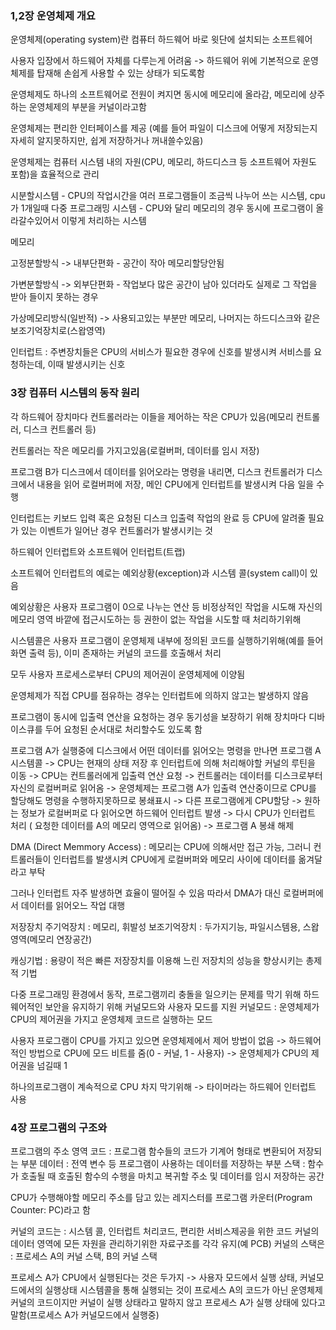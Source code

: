 ### 1,2장 운영체제 개요

운영체제(operating system)란 컴퓨터 하드웨어 바로 윗단에 설치되는 소프트웨어

사용자 입장에서 하드웨어 자체를 다루는게 어려움 -> 하드웨어 위에 기본적으로 운영체제를 탑재해 손쉽게 사용할 수 있는 상태가 되도록함

운영체제도 하나의 소프트웨어로 전원이 켜지면 동시에 메모리에 올라감, 메모리에 상주하는 운영체제의 부분을 커널이라고함

운영체제는 편리한 인터페이스를 제공 (예를 들어 파일이 디스크에 어떻게 저장되는지 자세히 알지못하지만, 쉽게 저장하거나 꺼내쓸수있음)

운영체제는 컴퓨터 시스템 내의 자원(CPU, 메모리, 하드디스크 등 소프트웨어 자원도 포함)을 효율적으로 관리

시분할시스템 - CPU의 작업시간을 여러 프로그램들이 조금씩 나누어 쓰는 시스템, cpu가 1개일때
다중 프로그래밍 시스템 - CPU와 달리 메모리의 경우 동시에 프로그램이 올라갈수있어서 이렇게 처리하는 시스템


메모리


고정분할방식 -> 내부단편화 - 공간이 작아 메모리할당안됨


가변분할방식 -> 외부단편화 - 작업보다 많은 공간이 남아 있더라도 실제로 그 작업을 받아 들이지 못하는 경우

가상메모리방식(일반적) -> 사용되고있는 부분만 메모리, 나머지는 하드디스크와 같은 보조기억장치로(스왑영역)


인터럽트 : 주변장치들은 CPU의 서비스가 필요한 경우에 신호를 발생시켜 서비스를 요청하는데, 이때 발생시키는 신호

### 3장 컴퓨터 시스템의 동작 원리

각 하드웨어 장치마다 컨트롤러라는 이들을 제어하는 작은 CPU가 있음(메모리 컨트롤러, 디스크 컨트롤러 등)

컨트롤러는 작은 메모리를 가지고있음(로컬버퍼, 데이터를 임시 저장)

프로그램 B가 디스크에서 데이터를 읽어오라는 명령을 내리면, 디스크 컨트롤러가 디스크에서 내용을 읽어 로컬버퍼에 저장, 메인 CPU에게 인터럽트를 발생시켜 다음 일을 수행

인터럽트는 키보드 입력 혹은 요청된 디스크 입출력 작업의 완료 등 CPU에 알려줄 필요가 있는 이벤트가 일어난 경우 컨트롤러가 발생시키는 것

하드웨어 인터럽트와 소프트웨어 인터럽트(트랩)

소프트웨어 인터럽트의 예로는 예외상황(exception)과 시스템 콜(system call)이 있음


예외상황은 사용자 프로그램이 0으로 나누는 연산 등 비정상적인 작업을 시도해 자신의 메모리 영역 바깥에 접근시도하는 등 권한이 없는 작업을 시도할 때 처리하기위해

시스템콜은 사용자 프로그램이 운영체제 내부에 정의된 코드를 실행하기위해(예를 들어 화면 출력 등), 이미 존재하는 커널의 코드를 호출해서 처리

모두 사용자 프로세스로부터 CPU의 제어권이 운영체제에 이양됨

운영체제가 직접 CPU를 점유하는 경우는 인터럽트에 의하지 않고는 발생하지 않음

프로그램이 동시에 입출력 연산을 요청하는 경우 동기성을 보장하기 위해 장치마다 디바이스큐를 두어 요청된 순서대로 처리할수도 있도록 함

프로그램 A가 실행중에 디스크에서 어떤 데이터를 읽어오는 명령을 만나면
프로그램 A 시스템콜 -> CPU는 현재의 상태 저장 후 인터럽트에 의해 처리해야할 커널의 루틴을 이동 -> CPU는 컨트롤러에게 입출력 연산 요청 -> 컨트롤러는 데이터를 디스크로부터 자신의 로컬버퍼로 읽어옴 -> 운영체제는 프로그램 A가 입출력 연산중이므로 CPU를 할당해도 명령을 수행하지못하므로 봉쇄표시 -> 다른 프로그램에게 CPU할당 -> 원하는 정보가 로컬버퍼로 다 읽어오면 하드웨어 인터럽트 발생 -> 다시 CPU가 인터럽트 처리 ( 요청한 데이터를 A의 메모리 영역으로 읽어옴) -> 프로그램 A 봉쇄 해제

DMA (Direct Memmory Access) : 메모리는 CPU에 의해서만 접근 가능, 그러니 컨트롤러들이 인터럽트를 발생시켜 CPU에게 로컬버퍼와 메모리 사이에 데이터를 옮겨달라고 부탁

그러나 인터럽트 자주 발생하면 효율이 떨어질 수 있음 따라서 DMA가 대신 로컬버퍼에서 데이터를 읽어오느 작업 대행

저장장치
주기억장치 : 메모리, 휘발성
보조기억장치 : 두가지기능, 파일시스템용, 스왑영역(메모리 연장공간)

캐싱기법 : 용량이 적은 빠른 저장장치를 이용해 느린 저장치의 성능을 향상시키는 총제적 기법

다중 프로그래밍 환경에서 동작, 프로그램끼리 충돌을 일으키는 문제를 막기 위해 하드웨어적인 보안을 유지하기 위해 커널모드와 사용자 모드를 지원
커널모드 : 운영체제가 CPU의 제어권을 가지고 운영체제 코드르 실행하는 모드

사용자 프로그램이 CPU를 가지고 있으면 운영체제에서 제어 방법이 없음 -> 하드웨어적인 방법으로 CPU에 모드 비트를 줌(0 - 커널, 1 - 사용자) -> 운영체제가 CPU의 제어권을 넘길때 1

하나의프로그램이 계속적으로 CPU 차지 막기위해 -> 타이머라는 하드웨어 인터럽트 사용

### 4장 프로그램의 구조와 

프로그램의 주소 영역
코드 : 프로그램 함수들의 코드가 기계어 형태로 변환되어 저장되는 부분
데이터 : 전역 변수 등 프로그램이 사용하는 데이터를 저장하는 부분
스택 : 함수가 호출될 때 호출된 함수의 수행을 마치고 복귀할 주소 및 데이터를 임시 저장하는 공간

CPU가 수행해야할 메모리 주소를 담고 있는 레지스터를 프로그램 카운터(Program Counter: PC)라고 함

커널의 코드는 : 시스템 콜, 인터럽트 처리코드, 편리한 서비스제공을 위한 코드
커널의 데이터 영역에 모든 자원을 관리하기위한 자료구조를 각각 유지(예 PCB)
커널의 스택은 : 프로세스 A의 커널 스택, B의 커널 스택

프로세스 A가 CPU에서 실행된다는 것은 두가지 -> 사용자 모드에서 실행 상태, 커널모드에서의 실행상태
시스템콜을 통해 실행되는 것이 프로세스 A의 코드가 아닌 운영체제 커널의 코드이지만 커널이 실행 상태라고 말하지 않고 프로세스 A가 실행 상태에 있다고 말함(프로세스 A가 커널모드에서 실행중)



